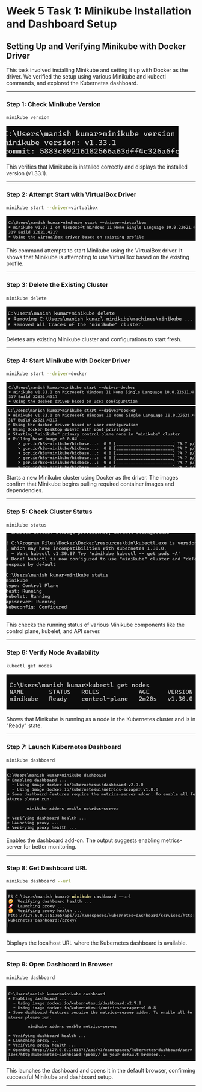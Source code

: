 # Week 5 Task 1: Minikube Installation and Dashboard Setup

## Setting Up and Verifying Minikube with Docker Driver

This task involved installing Minikube and setting it up with Docker as the driver. We verified the setup using various Minikube and kubectl commands, and explored the Kubernetes dashboard. 

---

### Step 1: Check Minikube Version

```bash
minikube version
```
![Minikube Version](Images/imagestask1/MinikubeVersion.png)

This verifies that Minikube is installed correctly and displays the installed version (v1.33.1). 

---

### Step 2: Attempt Start with VirtualBox Driver

```bash
minikube start --driver=virtualbox
```
![Start with VirtualBox](Images/imagestask1/MinikubeStartVB.png)

This command attempts to start Minikube using the VirtualBox driver. It shows that Minikube is attempting to use VirtualBox based on the existing profile.

---

### Step 3: Delete the Existing Cluster

```bash
minikube delete
```
![Delete Minikube](Images/imagestask1/MinikubeDelete.png)

Deletes any existing Minikube cluster and configurations to start fresh.

---

### Step 4: Start Minikube with Docker Driver

```bash
minikube start --driver=docker
```
![Start with Docker - Part 1](Images/imagestask1/MinikubeStartDocker1.png)
![Start with Docker - Part 2](Images/imagestask1/MinikubeStartDocker2.png)

Starts a new Minikube cluster using Docker as the driver. The images confirm that Minikube begins pulling required container images and dependencies.

---

### Step 5: Check Cluster Status

```bash
minikube status
```
![Minikube Status](Images/imagestask1/MinikubeStatus.png)

This checks the running status of various Minikube components like the control plane, kubelet, and API server.

---

### Step 6: Verify Node Availability

```bash
kubectl get nodes
```
![Kubernetes Nodes](Images/imagestask1/KubectlGetNodes.png)

Shows that Minikube is running as a node in the Kubernetes cluster and is in "Ready" state.

---

### Step 7: Launch Kubernetes Dashboard

```bash
minikube dashboard
```
![Dashboard Initial](Images/imagestask1/MinikubeDashboardInitial.png)

Enables the dashboard add-on. The output suggests enabling metrics-server for better monitoring.

---

### Step 8: Get Dashboard URL

```bash
minikube dashboard --url
```
![Dashboard URL](Images/imagestask1/MinikubeDashboardURL.png)

Displays the localhost URL where the Kubernetes dashboard is available.

---

### Step 9: Open Dashboard in Browser

```bash
minikube dashboard
```
![Dashboard Final](Images/imagestask1/MinikubeDashboardFinal.png)

This launches the dashboard and opens it in the default browser, confirming successful Minikube and dashboard setup.

---